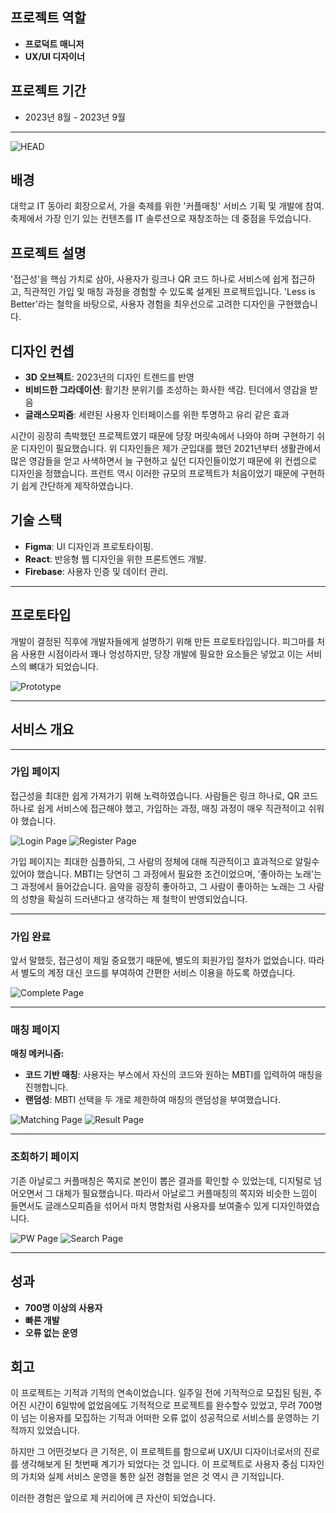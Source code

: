 ## 프로젝트 역할
- **프로덕트 매니저**
- **UX/UI 디자이너**

## 프로젝트 기간
- 2023년 8월 - 2023년 9월
***

![HEAD](/img/comatching_1.0/1.0.png)

## 배경
대학교 IT 동아리 회장으로서, 가을 축제를 위한 '커플매칭' 서비스 기획 및 개발에 참여. 축제에서 가장 인기 있는 컨텐츠를 IT 솔루션으로 재창조하는 데 중점을 두었습니다.


## 프로젝트 설명
'접근성'을 핵심 가치로 삼아, 사용자가 링크나 QR 코드 하나로 서비스에 쉽게 접근하고, 직관적인 가입 및 매칭 과정을 경험할 수 있도록 설계된 프로젝트입니다. 'Less is Better'라는 철학을 바탕으로, 사용자 경험을 최우선으로 고려한 디자인을 구현했습니다.

## 디자인 컨셉
- **3D 오브젝트**: 2023년의 디자인 트렌드를 반영
- **비비드한 그라데이션**: 활기찬 분위기를 조성하는 화사한 색감. 틴더에서 영감을 받음
- **글래스모피즘**: 세련된 사용자 인터페이스를 위한 투명하고 유리 같은 효과

시간이 굉장히 촉박했던 프로젝트였기 때문에 당장 머릿속에서 나와야 하며 구현하기 쉬운 디자인이 필요했습니다. 위 디자인들은 제가 군입대를 했던 2021년부터 생활관에서 많은 영감들을 얻고 사색하면서 늘 구현하고 싶던 디자인들이었기 때문에 위 컨셉으로 디자인을 정했습니다. 프런트 역시 이러한 규모의 프로젝트가 처음이었기 때문에 구현하기 쉽게 간단하게 제작하였습니다.

## 기술 스택
- **Figma**: UI 디자인과 프로토타이핑.
- **React**: 반응형 웹 디자인을 위한 프론트엔드 개발.
- **Firebase**: 사용자 인증 및 데이터 관리.

***
## 프로토타입
개발이 결정된 직후에 개발자들에게 설명하기 위해 만든 프로토타입입니다.
피그마를 처음 사용한 시점이라서 꽤나 엉성하지만, 당장 개발에 필요한 요소들은 넣었고 이는 서비스의 뼈대가 되었습니다.

![Prototype](/img/comatching_1.0/Prototype.png)

***
## 서비스 개요
***
### 가입 페이지
접근성을 최대한 쉽게 가져가기 위해 노력하였습니다. 사람들은 링크 하나로, QR 코드 하나로 쉽게 서비스에 접근해야 했고, 가입하는 과정, 매칭 과정이 매우 직관적이고 쉬워야 했습니다.

![Login Page](/img/comatching_1.0/login_page_1_0.png)
![Register Page](/img/comatching_1.0/main_page_수정후.png)

가입 페이지는 최대한 심플하되, 그 사람의 정체에 대해 직관적이고 효과적으로 알릴수 있어야 했습니다.
MBTI는 당연히 그 과정에서 필요한 조건이었으며, '좋아하는 노래'는 그 과정에서 들어갔습니다.
음악을 굉장히 좋아하고, 그 사람이 좋아하는 노래는 그 사람의 성향을 확실히 드러낸다고 생각하는 제 철학이 반영되었습니다.

***
### 가입 완료
앞서 말했듯, 접근성이 제일 중요했기 때문에, 별도의 회원가입 절차가 없었습니다. 따라서 별도의 계정 대신 코드를 부여하여 간편한 서비스 이용을 하도록 하였습니다.

![Complete Page](/img/comatching_1.0/_complete_screen.png)
***

### 매칭 페이지
**매칭 메커니즘:**
- **코드 기반 매칭**: 사용자는 부스에서 자신의 코드와 원하는 MBTI를 입력하여 매칭을 진행합니다.
- **랜덤성**: MBTI 선택을 두 개로 제한하여 매칭의 랜덤성을 부여했습니다.

![Matching Page](/img/comatching_1.0/random_screen_iPad_locked.png)
![Result Page](/img/comatching_1.0/random_screen_iPad_unlocked.png)
***

### 조회하기 페이지
기존 아날로그 커플매칭은 쪽지로 본인이 뽑은 결과를 확인할 수 있었는데, 디지털로 넘어오면서 그 대체가 필요했습니다.
따라서 아날로그 커플매칭의 쪽지와 비슷한 느낌이 들면서도 글래스모피즘을 섞어서 마치 명함처럼 사용자를 보여줄수 있게 디자인하였습니다.

![PW Page](/img/comatching_1.0/result_screen_locked.png)
![Search Page](/img/comatching_1.0/result_screen_unlocked.png)
***

## 성과
- **700명 이상의 사용자**
- **빠른 개발**
- **오류 없는 운영**

## 회고
이 프로젝트는 기적과 기적의 연속이었습니다. 일주일 전에 기적적으로 모집된 팀원, 주어진 시간이 6일밖에 없었음에도 기적적으로 프로젝트를 완수할수 있었고, 무려 700명이 넘는 이용자를 모집하는 기적과 어떠한 오류 없이 성공적으로 서비스를 운영하는 기적까지 있었습니다.

하지만 그 어떤것보다 큰 기적은, 이 프로젝트를 함으로써 UX/UI 디자이너로서의 진로를 생각해보게 된 첫번째 계기가 되었다는 것 입니다. 이 프로젝트로 사용자 중심 디자인의 가치와 실제 서비스 운영을 통한 실전 경험을 얻은 것 역시 큰 기적입니다.

이러한 경험은 앞으로 제 커리어에 큰 자산이 되었습니다.